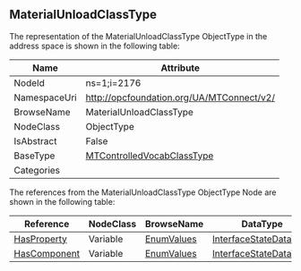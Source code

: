 <!-- objecttype -->
## MaterialUnloadClassType
  
<!-- end of text -->
The representation of the MaterialUnloadClassType ObjectType in the address space is shown in the following table:  

|Name|Attribute|
|---|---|
|NodeId|ns=1;i=2176|
|NamespaceUri|http://opcfoundation.org/UA/MTConnect/v2/|
|BrowseName|MaterialUnloadClassType|
|NodeClass|ObjectType|
|IsAbstract|False|
|BaseType|[MTControlledVocabClassType](../../ObjectTypes/MTControlledVocabClassType/readme.md)|
|Categories||

The references from the MaterialUnloadClassType ObjectType Node are shown in the following table:  

|Reference|NodeClass|BrowseName|DataType|TypeDefinition|ModellingRule|
|---|---|---|---|---|---|
|[HasProperty](../../../Core/ReferenceTypes/HasProperty/readme.md)|Variable|[EnumValues](#EnumValues)|[InterfaceStateDataType](../../DataTypes/InterfaceStateDataType/readme.md)|[InterfaceStateDataType](../../DataTypes/InterfaceStateDataType/readme.md)|[Mandatory](../../../Core/Objects/Mandatory/readme.md)|
|[HasComponent](../../../Core/ReferenceTypes/HasComponent/readme.md)|Variable|[EnumValues](#EnumValues)|[InterfaceStateDataType](../../DataTypes/InterfaceStateDataType/readme.md)|[InterfaceStateDataType](../../DataTypes/InterfaceStateDataType/readme.md)|[Mandatory](../../../Core/Objects/Mandatory/readme.md)|



